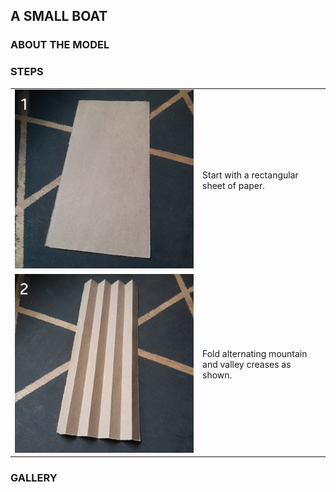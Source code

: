 ## A SMALL BOAT

### ABOUT THE MODEL



### STEPS


|                                                                                  |                                                        |
| :------------------------------------------------------------------------------- | :----------------------------------------------------- |
| <img src="./a_small_boat_1.jpg" alt="a_small_boat_1" width="160%" height="160%"> | Start with a rectangular sheet of paper.               |
| <img src="./a_small_boat_2.jpg" alt="a_small_boat_2" width="150%" height="150%"> | Fold alternating mountain and valley creases as shown. |


### GALLERY
